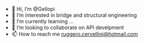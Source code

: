 - 👋 Hi, I’m @Gellopi
- 👀 I’m interested in bridge and structural engineering
- 🌱 I’m currently learning ...
- 💞️ I’m looking to collaborate on API develpment
- 📫 How to reach me ruggero.cervellini@hotmail.com

<!---
Gellopi/Gellopi is a ✨ special ✨ repository because its `README.md` (this file) appears on your GitHub profile.
You can click the Preview link to take a look at your changes.
--->
